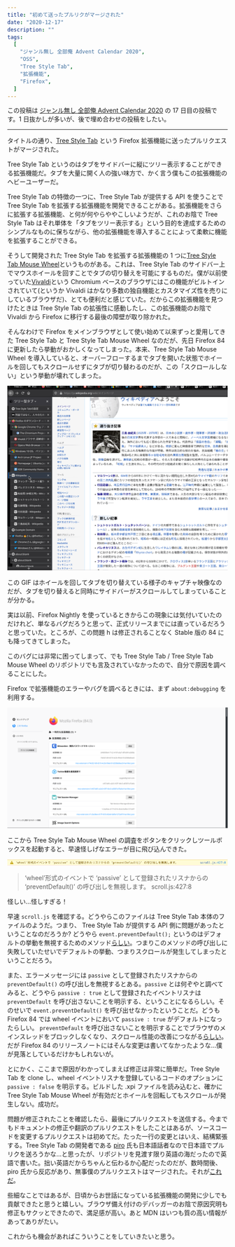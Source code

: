 ```yaml
---
title: "初めて送ったプルリクがマージされた"
date: "2020-12-17"
description: ""
tags:
  [
    "ジャンル無し 全部俺 Advent Calendar 2020",
    "OSS",
    "Tree Style Tab",
    "拡張機能",
    "Firefox",
  ]
---
```


この投稿は [ジャンル無し 全部俺 Advent Calendar 2020](https://adventar.org/calendars/5495) の 17 日目の投稿です。1 日抜かしが多いが、後で埋め合わせの投稿をしたい。

---

タイトルの通り、[Tree Style Tab](https://addons.mozilla.org/ja/firefox/addon/tree-style-tab/) という Firefox 拡張機能に送ったプルリクエストがマージされた。

Tree Style Tab というのはタブをサイドバーに縦にツリー表示することができる拡張機能だ。タブを大量に開く人の強い味方で、かく言う僕もこの拡張機能のヘビーユーザーだ。

Tree Style Tab の特徴の一つに、Tree Style Tab が提供する API を使うことで Tree Style Tab を拡張する拡張機能を開発できることがある。拡張機能をさらに拡張する拡張機能、と何が何やらややこしいようだが、これのお陰で Tree Style Tab はそれ単体を「タブをツリー表示する」という目的を達成するためのシンプルなものに保ちながら、他の拡張機能を導入することによって柔軟に機能を拡張することができる。

そうして開発された Tree Style Tab を拡張する拡張機能の 1 つに[Tree Style Tab Mouse Wheel](https://addons.mozilla.org/ja/firefox/addon/tree-style-tab-mouse-wheel/)というものがある。これは、Tree Style Tab のサイドバー上でマウスホイールを回すことでタブの切り替えを可能にするものだ。僕が以前使っていた[Vivaldi](https://vivaldi.com/ja/)という Chromium ベースのブラウザにはこの機能がビルトインされていて(というか Vivaldi はかなり多数の独自機能とカスタマイズ性を売りにしているブラウザだ)、とても便利だと感じていた。だからこの拡張機能を見つけたときは Tree Style Tab の拡張性に感動したし、この拡張機能のお陰で Vivaldi から Firefox に移行する最後の障壁が取り除かれた。

そんなわけで Firefox をメインブラウザとして使い始めて以来ずっと愛用してきた Tree Style Tab と Tree Style Tab Mouse Wheel なのだが、先日 Firefox 84 に更新したら挙動がおかしくなってしまった。本来、Tree Style Tab Mouse Wheel を導入していると、オーバーフローするまでタブを開いた状態でホイールを回してもスクロールせずにタブが切り替わるのだが、この「スクロールしない」という挙動が壊れてしまった。

![](./not_only_switches_tab_but_also_scrolls.gif)

この GIF はホイールを回してタブを切り替えている様子のキャプチャ映像なのだが、タブを切り替えると同時にサイドバーがスクロールしてしまっていることが分かる。

実は以前、Firefox Nightly を使っているときからこの現象には気付いていたのだけれど、単なるバグだろうと思って、正式リリースまでには直っているだろうと思っていた。ところが、この問題 h は修正されることなく Stable 版の 84 にも降ってきてしまった。

このバグには非常に困ってしまって、でも Tree Style Tab / Tree Style Tab Mouse Wheel のリポジトリでも言及されていなかったので、自分で原因を調べることにした。

Firefox で拡張機能のエラーやバグを調べるときには、まず `about:debugging` を利用する。

![](./about_debugging.png)

ここから Tree Style Tab Mouse Wheel の調査をボタンをクリックしツールボックスを起動すると、早速怪しげなエラーが目に飛び込んできた。

![](./error_in_tstmh.png)

> ‘wheel’形式のイベントで ‘passive’ として登録されたリスナからの ‘preventDefault()’ の呼び出しを無視します。 scroll.js:427:8

怪しい...怪しすぎる！

早速 `scroll.js` を確認する。どうやらこのファイルは Tree Style Tab 本体のファイルのようだ。つまり、 Tree Style Tab が提供する API 側に問題があったということなのだろうか? どうやら `event.preventDefault();` というのはデフォルトの挙動を無視するためのメソッド[らしい](https://developer.mozilla.org/ja/docs/Web/API/Event/preventDefault)。つまりこのメソッドの呼び出しに失敗していたせいでデフォルトの挙動、つまりスクロールが発生してしまったということだろう。

また、エラーメッセージには `passive` として登録されたリスナからの `preventDefault()` の呼び出しを無視するとある。`passive` とは何ぞやと調べてみると、どうやら `passive : true` として登録されたイベントリスナは `preventDefault` を呼び出さないことを明示する、ということになるらしい。そのせいで `event.preventDefault()` を呼び出せなかったということだ。どうも Firefox 84 では wheel イベントにおいて `passive : true` がデフォルトになったらしい。 `preventDefault` を呼び出さないことを明示することでブラウザのメインスレッドをブロックしなくなり、スクロール性能の改善につながる[らしい](https://developer.mozilla.org/ja/docs/Web/API/EventTarget/addEventListener#Improving_scrolling_performance_with_passive_listeners)。だが Firefox 84 のリリースノートにはそんな変更は書いてなかったような...僕が見落としているだけかもしれないが。

とにかく、ここまで原因がわかってしまえば修正は非常に簡単だ。Tree Style Tab を clone し、wheel イベントリスナを登録しているコードのオプションに `passive : false` を明示する。ビルドした .xpi ファイルを読み込むと、確かに Tree Style Tab Mouse Wheel が有効だとホイールを回転してもスクロールが発生しない。成功だ。

問題が修正されたことを確認したら、最後にプルリクエストを送信する。今までもドキュメントの修正や翻訳のプルリクエストをしたことはあるが、ソースコードを変更するプルリクエストは初めてだ。たった一行の変更とはいえ、結構緊張する。Tree Style Tab の開発者である [piro](https://twitter.com/piro_or/) 氏も日本語話者なので日本語でプルリクを送ろうかな...と思ったが、リポジトリを見渡す限り英語の海だったので英語で書いた。拙い英語だからちゃんと伝わるか心配だったのだが、数時間後、piro 氏から反応があり、無事僕のプルリクエストはマージされた。それが[これだ](https://github.com/piroor/treestyletab/pull/2784)。

些細なことではあるが、日頃からお世話になっている拡張機能の開発に少しでも貢献できたと思うと嬉しい。ブラウザ備え付けのデバッガーのお陰で原因究明も修正もサクッとできたので、満足感が高い。あと MDN はいつも質の高い情報があってありがたい。

これからも機会があればこういうことをしていきたいと思う。
